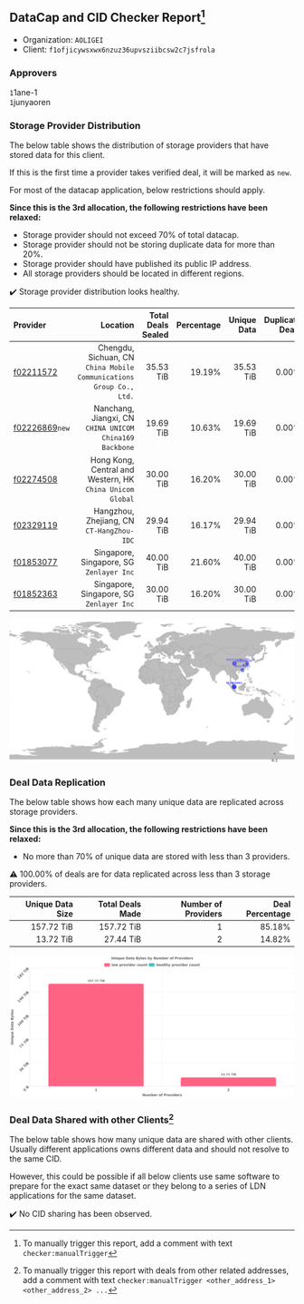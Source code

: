 ## DataCap and CID Checker Report[^1]
 - Organization: `AOLIGEI`
 - Client: `f1ofjicywsxwx6nzuz36upvsziibcsw2c7jsfrola`
### Approvers
`1`1ane-1<br/>`1`junyaoren

### Storage Provider Distribution
The below table shows the distribution of storage providers that have stored data for this client.

If this is the first time a provider takes verified deal, it will be marked as `new`.

For most of the datacap application, below restrictions should apply.

**Since this is the 3rd allocation, the following restrictions have been relaxed:**
 - Storage provider should not exceed 70% of total datacap.
 - Storage provider should not be storing duplicate data for more than 20%.
 - Storage provider should have published its public IP address.
 - All storage providers should be located in different regions.

✔️ Storage provider distribution looks healthy.

| Provider                                                    |                                                               Location | Total Deals Sealed | Percentage | Unique Data | Duplicate Deals |
| :---------------------------------------------------------- | ---------------------------------------------------------------------: | -----------------: | ---------: | ----------: | --------------: |
| [f02211572](https://filfox.info/en/address/f02211572)       | Chengdu, Sichuan, CN<br/>`China Mobile Communications Group Co., Ltd.` |          35.53 TiB |     19.19% |   35.53 TiB |           0.00% |
| [f02226869](https://filfox.info/en/address/f02226869)`new`  |             Nanchang, Jiangxi, CN<br/>`CHINA UNICOM China169 Backbone` |          19.69 TiB |     10.63% |   19.69 TiB |           0.00% |
| [f02274508](https://filfox.info/en/address/f02274508)       |           Hong Kong, Central and Western, HK<br/>`China Unicom Global` |          30.00 TiB |     16.20% |   30.00 TiB |           0.00% |
| [f02329119](https://filfox.info/en/address/f02329119)       |                           Hangzhou, Zhejiang, CN<br/>`CT-HangZhou-IDC` |          29.94 TiB |     16.17% |   29.94 TiB |           0.00% |
| [f01853077](https://filfox.info/en/address/f01853077)       |                            Singapore, Singapore, SG<br/>`Zenlayer Inc` |          40.00 TiB |     21.60% |   40.00 TiB |           0.00% |
| [f01852363](https://filfox.info/en/address/f01852363)       |                            Singapore, Singapore, SG<br/>`Zenlayer Inc` |          30.00 TiB |     16.20% |   30.00 TiB |           0.00% |

<img src="https://raw.githubusercontent.com/data-preservation-programs/filplus-checker-assets/main/filecoin-project/filecoin-plus-large-datasets/issues/2077/1696836792324.png"/>

### Deal Data Replication
The below table shows how each many unique data are replicated across storage providers.


**Since this is the 3rd allocation, the following restrictions have been relaxed:**
- No more than 70% of unique data are stored with less than 3 providers.

⚠️ 100.00% of deals are for data replicated across less than 3 storage providers.

| Unique Data Size | Total Deals Made | Number of Providers | Deal Percentage |
| ---------------: | ---------------: | ------------------: | --------------: |
|       157.72 TiB |       157.72 TiB |                   1 |          85.18% |
|        13.72 TiB |        27.44 TiB |                   2 |          14.82% |

<img src="https://raw.githubusercontent.com/data-preservation-programs/filplus-checker-assets/main/filecoin-project/filecoin-plus-large-datasets/issues/2077/1696836793148.png"/>

### Deal Data Shared with other Clients[^3]
The below table shows how many unique data are shared with other clients.
Usually different applications owns different data and should not resolve to the same CID.

However, this could be possible if all below clients use same software to prepare for the exact same dataset or they belong to a series of LDN applications for the same dataset.

✔️ No CID sharing has been observed.

[^1]: To manually trigger this report, add a comment with text `checker:manualTrigger`

[^2]: Deals from those addresses are combined into this report as they are specified with `checker:manualTrigger`

[^3]: To manually trigger this report with deals from other related addresses, add a comment with text `checker:manualTrigger <other_address_1> <other_address_2> ...`
